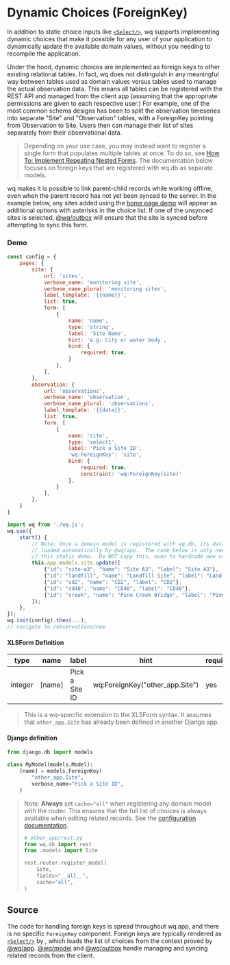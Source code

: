 # Dynamic Choices (ForeignKey)

In addition to static choice inputs like [`<Select/>`][Select], wq supports implementing dynamic choices that make it possible for any user of your application to dynamically update the available domain values, without you needing to recompile the application.

Under the hood, dynamic choices are implemented as foreign keys to other existing relational tables.  In fact, wq does not distinguish in any meaningful way between tables used as domain values versus tables used to manage the actual observation data.  This means all tables can be registered with the REST API and managed from the client app (assuming that the appropriate permissions are given to each respective user.)  For example, one of the most common schema designs has been to split the observation timeseries into separate "Site" and "Observation" tables, with a ForeignKey pointing from Observation to Site.  Users then can manage their list of sites separately from their observational data.

> Depending on your use case, you may instead want to register a single form that populates multiple tables at once.  To do so, see [How To: Implement Repeating Nested Forms][nested-forms].  The documentation below focuses on foreign keys that are registered with wq.db as separate models.

wq makes it is possible to link parent-child records while working offline, even when the parent record has not yet been synced to the server.  In the example below, any sites added using the [home page demo][wq framework] will appear as additional options with asterisks in the choice list.  If one of the unsynced sites is selected, [@wq/outbox] will ensure that the site is synced before attempting to sync this form.

### Demo

```javascript
const config = {
    pages: {
        site: {
            url: 'sites',
            verbose_name: 'monitoring site',
            verbose_name_plural: 'monitoring sites',
            label_template: '{{name}}',
            list: true,
            form: [
                {
                    name: 'name',
                    type: 'string',
                    label: 'Site Name',
                    hint: 'e.g. City or water body',
                    bind: {
                        required: true,
                    }
                },
            ],
        },
        observation: {
            url: 'observations',
            verbose_name: 'observation',
            verbose_name_plural: 'observations',
            label_template: '{{date}}',
            list: true,
            form: [
                {
                    name: 'site',
                    type: 'select1',
                    label: 'Pick a Site ID',
                    'wq:ForeignKey': 'site',
                    bind: { 
                        required: true,
                        constraint: 'wq:ForeignKey(site)'
                    },
                }
            ],
        },
    }
}

import wq from './wq.js';
wq.use({
    start() {
        // Note: Once a domain model is registered with wq.db, its data is
        // loaded automatically by @wq/app.  The code below is only needed for
        // this static demo.  Do NOT copy this, even to hardcode new values.
        this.app.models.site.update([
            {"id": "site-a3", "name": "Site A3", "label": "Site A3"},
            {"id": "landfill", "name": "Landfill Site", "label": "Landfill Site"},
            {"id": "cd2", "name": "CD2", "label": "CD2"},
            {"id": "cd48", "name": "CD48", "label": "CD48"},
            {"id": "creek", "name": "Pine Creek Bridge", "label": "Pine Greek Bridge"},
        ]);
    },
});
wq.init(config).then(...);
// navigate to /observations/new
```

#### XLSForm Definition

type | name | label | hint | required | constraint
-----|------|-------|------|----------|------------
integer | [name] | Pick a Site ID | wq:ForeignKey("other_app.Site") | yes |

> This is a wq-specific extension to the XLSForm syntax.  It assumes that `other_app.Site` has already been defined in another Django app.

#### Django definition

```python
from django.db import models

class MyModel(models.Model):
    [name] = models.ForeignKey(
        "other_app.Site",
        verbose_name="Pick a Site ID",
    )
```

> Note: **Always** set `cache="all"` when registering any domain model with the router.  This ensures that the full list of choices is always available when editing related records.  See the [configuration documentation][config].
>
> ```python
> # other_app/rest.py
> from wq.db import rest
> from .models import Site
> 
> rest.router.register_model(
>     Site,
>     fields="__all__",
>     cache="all",
> )
> ```

## Source

The code for handling foreign keys is spread throughout wq.app, and there is no specific `ForeignKey` component.  Foreign keys are typically rendered as [`<Select/>`][Select] by [<AutoInput/>][AutoInput], which loads the list of choices from the context proved by [@wq/app].  [@wq/model] and [@wq/outbox] handle managing and syncing related records from the client.

[Select]: ./Select.md
[AutoInput]: ../components/AutoInput.md
[config]: ../wq-configuration-object.md
[nested-forms]: ../guides/implement-repeating-nested-forms.md
[wq framework]: ../index.md
[@wq/app]: ../@wq/app.md
[@wq/outbox]: ../@wq/outbox.md
[@wq/model]: ../@wq/model.md

